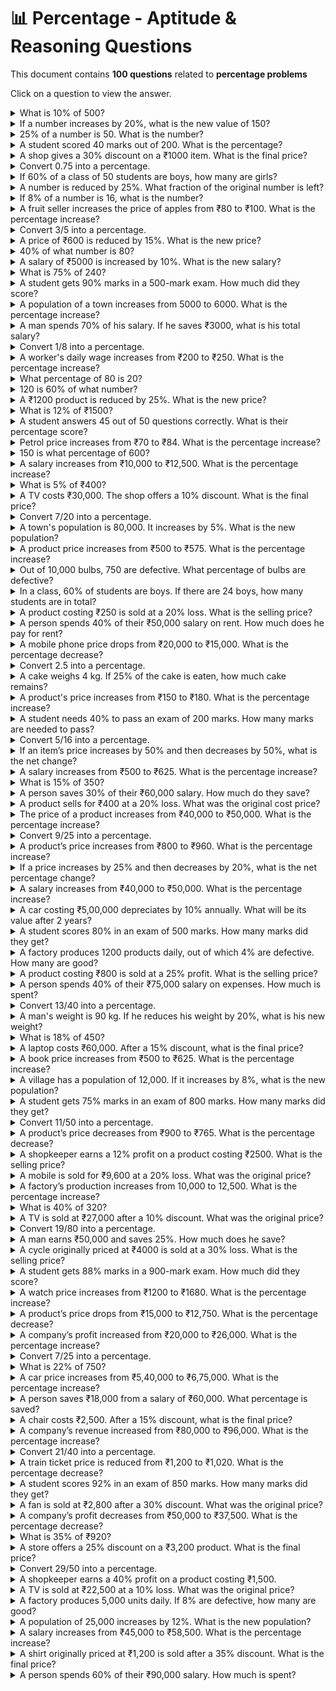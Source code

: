 # 📊 Percentage - Aptitude & Reasoning Questions

This document contains **100 questions** related to **percentage problems**

Click on a question to view the answer.
<details>
  <summary> What is 10% of 500?</summary>
  
  ```js  
  Answer: (10/100) × 500 = 50
  ```
</details>

<details>
  <summary>If a number increases by 20%, what is the new value of 150?</summary>
  
  ```js  
  Answer: Increase = (20/100) × 150 = 30 → New value = 180
  ```
</details>

<details>
  <summary>25% of a number is 50. What is the number?</summary>
  
  ```js  
  Let the number be x. (25/100) × x = 50 → x = (50 × 100) / 25 = 200
  ```
</details>

<details>
  <summary>A student scored 40 marks out of 200. What is the percentage?</summary>
  
  ```js  
 (40/200) × 100 = 20%
  ```
</details>

<details>
  <summary>A shop gives a 30% discount on a ₹1000 item. What is the final price?</summary>
  
  ```js  
 Answer: Discount = (30/100) × 1000 = ₹300 → Final price = ₹700
  ```
</details>

<details>
  <summary>Convert 0.75 into a percentage.</summary>
  
  ```js  
 Answer: 0.75 × 100 = 75%
  ```
</details>




<details>
  <summary>If 60% of a class of 50 students are boys, how many are girls?
</summary>
  
  ```js  
 Answer: Boys = (60/100) × 50 = 30 → Girls = 50 - 30 = 20

  ```
</details>


<details>
  <summary>A number is reduced by 25%. What fraction of the original number is left?</summary>
  
  ```js  
 Answer: 100% - 25% = 75% left
In fraction form: 75/100 = 3/4
  ```
</details>




<details>
  <summary>If 8% of a number is 16, what is the number?
</summary>
  
  ```js  
 Answer: Let the number be x. (8/100) × x = 16 → x = (16 × 100) / 8 = 200
  ```
</details>



<details>
  <summary>A fruit seller increases the price of apples from ₹80 to ₹100. What is the percentage increase?
</summary>
  
  ```js  
 Answer: Increase = 100 - 80 = 20
Percentage Increase = (20/80) × 100 = 25%
  ```
</details>



<details>
  <summary>
Convert 3/5 into a percentage.</summary>
  
  ```js  
 Answer: (3/5) × 100 = 60%
  ```
</details>



<details>
  <summary>A price of ₹600 is reduced by 15%. What is the new price?
</summary>
  
  ```js  
 Answer: Decrease = (15/100) × 600 = 90
New price = 600 - 90 = ₹510
  ```
</details>



<details>
  <summary>
40% of what number is 80?</summary>
  
  ```js  
 Answer: Let the number be x. (40/100) × x = 80 → x = 200
  ```
</details>



<details>
  <summary>A salary of ₹5000 is increased by 10%. What is the new salary?
</summary>
  
  ```js  
 Answer: Increase = (10/100) × 5000 = 500
New salary = 5000 + 500 = ₹5500
  ```
</details>



<details>
  <summary>What is 75% of 240?</summary>
  
  ```js  
 Answer: (75/100) × 240 = 180
  ```
</details>




<details>
  <summary>A student gets 90% marks in a 500-mark exam. How much did they score?
</summary>
  
  ```js  
 Answer: (90/100) × 500 = 450 marks
  ```
</details>



<details>
  <summary>A population of a town increases from 5000 to 6000. What is the percentage increase?
</summary>
  
  ```js  
 Answer: Increase = 6000 - 5000 = 1000
Percentage Increase = (1000/5000) × 100 = 20%
  ```
</details>



<details>
  <summary>A man spends 70% of his salary. If he saves ₹3000, what is his total salary?
</summary>
  
  ```js  
 Answer: Let the salary be x. Saving = (100% - 70%) = 30%
(30/100) × x = 3000 → x = ₹10,000
  ```
</details>



<details>
  <summary>Convert 1/8 into a percentage.</summary>
  
  ```js  
 Answer: (1/8) × 100 = 12.5%
  ```
</details>




<details>
  <summary>A worker's daily wage increases from ₹200 to ₹250. What is the percentage increase?
</summary>
  
  ```js  
 Answer: Increase = 250 - 200 = 50
Percentage Increase = (50/200) × 100 = 25%
  ```
</details>



<details>
  <summary>What percentage of 80 is 20?</summary>
  
  ```js  
 Answer: (20/80) × 100 = 25%
  ```
</details>




<details>
  <summary>120 is 60% of what number?</summary>
  
  ```js  
 Answer: Let the number be x. (60/100) × x = 120 → x = (120 × 100) / 60 = 200

  ```
</details>



<details>
  <summary>A ₹1200 product is reduced by 25%. What is the new price?
</summary>
  
  ```js  
 Answer: Discount = (25/100) × 1200 = 300
New price = 1200 - 300 = ₹900
  ```
</details>



<details>
  <summary>What is 12% of ₹1500?
</summary>
  
  ```js  
 Answer: (12/100) × 1500 = ₹180
  ```
</details>



<details>
  <summary>A student answers 45 out of 50 questions correctly. What is their percentage score?
</summary>
  
  ```js  
 Answer: (45/50) × 100 = 90%
  ```
</details>



<details>
  <summary>Petrol price increases from ₹70 to ₹84. What is the percentage increase?
</summary>
  
  ```js  
 Answer: Increase = 84 - 70 = 14
Percentage Increase = (14/70) × 100 = 20%
  ```
</details>



<details>
  <summary>150 is what percentage of 600?
</summary>
  
  ```js  
 Answer: (150/600) × 100 = 25%
  ```
</details>



<details>
  <summary>A salary increases from ₹10,000 to ₹12,500. What is the percentage increase?
</summary>
  
  ```js  
 Answer: Increase = 12,500 - 10,000 = 2,500
Percentage Increase = (2500/10,000) × 100 = 25%
  ```
</details>



<details>
  <summary>What is 5% of ₹400?
</summary>
  
  ```js  
 Answer: (5/100) × 400 = ₹20
  ```
</details>



<details>
  <summary>A TV costs ₹30,000. The shop offers a 10% discount. What is the final price?
</summary>
  
  ```js  
 Answer: Discount = (10/100) × 30,000 = 3,000
Final price = 30,000 - 3,000 = ₹27,000
  ```
</details>



<details>
  <summary>Convert 7/20 into a percentage.
</summary>
  
  ```js  
 Answer: (7/20) × 100 = 35%

  ```
</details>


<details>
  <summary>A town's population is 80,000. It increases by 5%. What is the new population?
</summary>
  
  ```js  
 Answer: Increase = (5/100) × 80,000 = 4,000
New population = 80,000 + 4,000 = 84,000
  ```
</details>



<details>
  <summary>A product price increases from ₹500 to ₹575. What is the percentage increase?
</summary>
  
  ```js  
 Answer: Increase = 575 - 500 = 75
Percentage Increase = (75/500) × 100 = 15%
  ```
</details>



<details>
  <summary>Out of 10,000 bulbs, 750 are defective. What percentage of bulbs are defective?
</summary>
  
  ```js  
 Answer: (750/10,000) × 100 = 7.5%
  ```
</details>



<details>
  <summary>In a class, 60% of students are boys. If there are 24 boys, how many students are in total?
</summary>
  
  ```js  
 Answer: Let total students be x. (60/100) × x = 24 → x = (24 × 100) / 60 = 40

  ```
</details>


<details>
  <summary>A product costing ₹250 is sold at a 20% loss. What is the selling price?
</summary>
  
  ```js  
 Answer: Loss = (20/100) × 250 = 50
Selling price = 250 - 50 = ₹200
  ```
</details>



<details>
  <summary>A person spends 40% of their ₹50,000 salary on rent. How much does he pay for rent?
</summary>
  
  ```js  
 Answer: (40/100) × 50,000 = ₹20,000
  ```
</details>



<details>
  <summary>A mobile phone price drops from ₹20,000 to ₹15,000. What is the percentage decrease?
</summary>
  
  ```js  
 Answer: Decrease = 20,000 - 15,000 = 5,000
Percentage Decrease = (5,000/20,000) × 100 = 25%
  ```
</details>



<details>
  <summary>Convert 2.5 into a percentage.</summary>
  
  ```js  
 Answer: 2.5 × 100 = 250%
  ```
</details>




<details>
  <summary>A cake weighs 4 kg. If 25% of the cake is eaten, how much cake remains?
</summary>
  
  ```js  
 Answer: Eaten = (25/100) × 4 = 1 kg
Remaining = 4 - 1 = 3 kg
  ```
</details>



<details>
  <summary>A product's price increases from ₹150 to ₹180. What is the percentage increase?
</summary>
  
  ```js  
 Answer: Increase = 180 - 150 = 30
Percentage Increase = (30/150) × 100 = 20%
  ```
</details>



<details>
  <summary>A student needs 40% to pass an exam of 200 marks. How many marks are needed to pass?
</summary>
  
  ```js  
 Answer: (40/100) × 200 = 80 marks
  ```
</details>



<details>
  <summary>Convert 5/16 into a percentage.
</summary>
  
  ```js  
 Answer: (5/16) × 100 = 31.25%
  ```
</details>



<details>
  <summary>If an item’s price increases by 50% and then decreases by 50%, what is the net change?
</summary>
  
  ```js  
 Answer: The net effect is a 25% decrease.
  ```
</details>



<details>
  <summary>A salary increases from ₹500 to ₹625. What is the percentage increase?
</summary>
  
  ```js  
 Answer: Increase = 625 - 500 = 125
Percentage Increase = (125/500) × 100 = 25%
  ```
</details>



<details>
  <summary>
What is 15% of 350?</summary>
  
  ```js  
 Answer: (15/100) × 350 = 52.5
  ```
</details>



<details>
  <summary>A person saves 30% of their ₹60,000 salary. How much do they save?
</summary>
  
  ```js  
 Answer: (30/100) × 60,000 = ₹18,000
  ```
</details>



<details>
  <summary>A product sells for ₹400 at a 20% loss. What was the original cost price?
</summary>
  
  ```js  
 Answer: Let cost price be x.
Selling price = (100 - 20)% of x → (80/100) × x = 400
x = (400 × 100) / 80 = ₹500
  ```
</details>



<details>
  <summary>The price of a product increases from ₹40,000 to ₹50,000. What is the percentage increase?
</summary>
  
  ```js  
 Answer: Increase = 50,000 - 40,000 = 10,000
Percentage Increase = (10,000/40,000) × 100 = 25%
  ```
</details>



<details>
  <summary>Convert 9/25 into a percentage.</summary>
  
  ```js  
 Answer: (9/25) × 100 = 36%
  ```
</details>




<details>
  <summary>A product’s price increases from ₹800 to ₹960. What is the percentage increase?
</summary>
  
  ```js  
 Answer: Increase = 960 - 800 = 160
Percentage Increase = (160/800) × 100 = 20%
  ```
</details>



<details>
  <summary>If a price increases by 25% and then decreases by 20%, what is the net percentage change?
</summary>
  
  ```js  
 Answer: The net percentage change = 0% (no overall change).

  ```
</details>


<details>
  <summary>A salary increases from ₹40,000 to ₹50,000. What is the percentage increase?
</summary>
  
  ```js  
 Answer: Increase = 50,000 - 40,000 = 10,000
Percentage Increase = (10,000/40,000) × 100 = 25%
  ```
</details>



<details>
  <summary>A car costing ₹5,00,000 depreciates by 10% annually. What will be its value after 2 years?
</summary>
  
  ```js  
 Answer:
After 1st year: (10/100) × 5,00,000 = 50,000 → New price = 4,50,000
After 2nd year: (10/100) × 4,50,000 = 45,000 → New price = ₹4,05,000
  ```
</details>



<details>
  <summary>A student scores 80% in an exam of 500 marks. How many marks did they get?
</summary>
  
  ```js  
 Answer: (80/100) × 500 = 400 marks
  ```
</details>



<details>
  <summary>A factory produces 1200 products daily, out of which 4% are defective. How many are good?
</summary>
  
  ```js  
 Answer: Defective = (4/100) × 1200 = 48
Good products = 1200 - 48 = 1152
  ```
</details>



<details>
  <summary>A product costing ₹800 is sold at a 25% profit. What is the selling price?
</summary>
  
  ```js  
 Answer: Profit = (25/100) × 800 = 200
Selling price = 800 + 200 = ₹1000
  ```
</details>



<details>
  <summary>A person spends 40% of their ₹75,000 salary on expenses. How much is spent?
</summary>
  
  ```js  
 Answer: (40/100) × 75,000 = ₹30,000
  ```
</details>



<details>
  <summary>Convert 13/40 into a percentage.</summary>
  
  ```js  
 Answer: (13/40) × 100 = 32.5%
  ```
</details>




<details>
  <summary>A man's weight is 90 kg. If he reduces his weight by 20%, what is his new weight?
</summary>
  
  ```js  
 Answer: (20/100) × 90 = 18 kg reduction
New weight = 90 - 18 = 72 kg
  ```
</details>



<details>
  <summary>What is 18% of 450?</summary>
  
  ```js  
 Answer: (18/100) × 450 = 81
  ```
</details>




<details>
  <summary>A laptop costs ₹60,000. After a 15% discount, what is the final price?
</summary>
  
  ```js  
 Answer: Discount = (15/100) × 60,000 = 9,000
Final price = 60,000 - 9,000 = ₹51,000
  ```
</details>



<details>
  <summary>A book price increases from ₹500 to ₹625. What is the percentage increase?
</summary>
  
  ```js  
 Answer: Increase = 625 - 500 = 125
Percentage Increase = (125/500) × 100 = 25%
  ```
</details>



<details>
  <summary>A village has a population of 12,000. If it increases by 8%, what is the new population?
</summary>
  
  ```js  
 Answer: Increase = (8/100) × 12,000 = 960
New population = 12,000 + 960 = 12,960
  ```
</details>



<details>
  <summary>A student gets 75% marks in an exam of 800 marks. How many marks did they get?
</summary>
  
  ```js  
 Answer: (75/100) × 800 = 600 marks
  ```
</details>



<details>
  <summary>Convert 11/50 into a percentage.
</summary>
  
  ```js  
 Answer: (11/50) × 100 = 22%
  ```
</details>



<details>
  <summary>A product’s price decreases from ₹900 to ₹765. What is the percentage decrease?
</summary>
  
  ```js  
 Answer: Decrease = 900 - 765 = 135
Percentage Decrease = (135/900) × 100 = 15%
  ```
</details>



<details>
  <summary>A shopkeeper earns a 12% profit on a product costing ₹2500. What is the selling price?
</summary>
  
  ```js  
 Answer: Profit = (12/100) × 2500 = 300
Selling price = 2500 + 300 = ₹2800
  ```
</details>



<details>
  <summary>A mobile is sold for ₹9,600 at a 20% loss. What was the original price?
</summary>
  
  ```js  
 Answer: Let the original price be x.
(100 - 20)% of x = 9,600 → (80/100) × x = 9,600
x = (9,600 × 100) / 80 = ₹12,000
  ```
</details>



<details>
  <summary>A factory’s production increases from 10,000 to 12,500. What is the percentage increase?
</summary>
  
  ```js  
 Answer: Increase = 12,500 - 10,000 = 2,500
Percentage Increase = (2500/10,000) × 100 = 25%
  ```
</details>



<details>
  <summary>What is 40% of 320?</summary>
  
  ```js  
 Answer: (40/100) × 320 = 128
  ```
</details>





<details>
  <summary>A TV is sold at ₹27,000 after a 10% discount. What was the original price?
</summary>
  
  ```js  
 Answer: Let original price be x.
(90/100) × x = 27,000
x = (27,000 × 100) / 90 = ₹30,000
  ```
</details>



<details>
  <summary>Convert 19/80 into a percentage.
</summary>
  
  ```js  
 Answer: (19/80) × 100 = 23.75%
  ```
</details>



<details>
  <summary>A man earns ₹50,000 and saves 25%. How much does he save?
</summary>
  
  ```js  
 Answer: (25/100) × 50,000 = ₹12,500
  ```
</details>



<details>
  <summary>A cycle originally priced at ₹4000 is sold at a 30% loss. What is the selling price?
</summary>
  
  ```js  
 Answer: Loss = (30/100) × 4000 = 1200
Selling price = 4000 - 1200 = ₹2800
  ```
</details>



<details>
  <summary>A student gets 88% marks in a 900-mark exam. How much did they score?
</summary>
  
  ```js  
 Answer: (88/100) × 900 = 792 marks
  ```
</details>



<details>
  <summary>A watch price increases from ₹1200 to ₹1680. What is the percentage increase?
</summary>
  
  ```js  
 Answer: Increase = 1680 - 1200 = 480
Percentage Increase = (480/1200) × 100 = 40%
  ```
</details>



<details>
  <summary>A product’s price drops from ₹15,000 to ₹12,750. What is the percentage decrease?
</summary>
  
  ```js  
 Answer: Decrease = 15,000 - 12,750 = 2,250
Percentage Decrease = (2250/15,000) × 100 = 15%
  ```
</details>



<details>
  <summary>A company’s profit increased from ₹20,000 to ₹26,000. What is the percentage increase?</summary>
  
  ```js  
 Answer: Increase = 26,000 - 20,000 = 6,000
Percentage Increase = (6,000/20,000) × 100 = 30%
  ```
</details>




<details>
  <summary>Convert 7/25 into a percentage.</summary>
  
  ```js  
 Answer: (7/25) × 100 = 28%
  ```
</details>




<details>
  <summary>What is 22% of 750?</summary>
  
  ```js  
 Answer: (22/100) × 750 = 165
  ```
</details>




<details>
  <summary>A car price increases from ₹5,40,000 to ₹6,75,000. What is the percentage increase?</summary>
  
  ```js  
 Answer: Increase = 6,75,000 - 5,40,000 = 1,35,000
Percentage Increase = (1,35,000 / 5,40,000) × 100 = 25%
  ```
</details>




<details>
  <summary>A person saves ₹18,000 from a salary of ₹60,000. What percentage is saved?
</summary>
  
  ```js  
 Answer: (18,000 / 60,000) × 100 = 30%
  ```
</details>



<details>
  <summary>A chair costs ₹2,500. After a 15% discount, what is the final price?</summary>
  
  ```js  
 Answer: Discount = (15/100) × 2,500 = 375
Final price = 2,500 - 375 = ₹2,125
  ```
</details>

<details>
  <summary>
A company’s revenue increased from ₹80,000 to ₹96,000. What is the percentage increase?</summary>
  
  ```js  
 Answer: Increase = 96,000 - 80,000 = 16,000
Percentage Increase = (16,000 / 80,000) × 100 = 20%
  ```
</details>



<details>
  <summary>Convert 21/40 into a percentage.</summary>
  
  ```js  
 Answer: (21/40) × 100 = 52.5%
  ```
</details>




<details>
  <summary>A train ticket price is reduced from ₹1,200 to ₹1,020. What is the percentage decrease?</summary>
  
  ```js  
 A student scores 92% in an exam of 850 marks. How many marks did they get?
  ```
</details>




<details>
  <summary>A student scores 92% in an exam of 850 marks. How many marks did they get?</summary>
  
  ```js  
 Answer: (92/100) × 850 = 782 marks
  ```
</details>


<details>
  <summary>A fan is sold at ₹2,800 after a 30% discount. What was the original price?</summary>
  
  ```js  
 Answer: Let original price be x.
(70/100) × x = 2,800
x = (2,800 × 100) / 70 = ₹4,000
  ```
</details>

<details>
  <summary>A company’s profit decreases from ₹50,000 to ₹37,500. What is the percentage decrease?
</summary>
  
  ```js  
 Answer: Decrease = 50,000 - 37,500 = 12,500
Percentage Decrease = (12,500/50,000) × 100 = 25%
  ```
</details>

<details>
  <summary> What is 35% of ₹920?</summary>
  
  ```js

Answer: (35/100) × 920 = ₹322

````
</details>

<details>
<summary>A store offers a 25% discount on a ₹3,200 product. What is the final price?</summary>

```js
Answer: Discount = (25/100) × 3,200 = 800
Final price = 3,200 - 800 = ₹2,400

````

</details>

<details>
  <summary>Convert 29/50 into a percentage.
</summary>
  
  ```js  
 Answer: (29/50) × 100 = 58%
  ```
</details>

<details>
  <summary>A shopkeeper earns a 40% profit on a product costing ₹1,500. 
</summary>
  
  ```js  
 What is the selling price?
Answer: Profit = (40/100) × 1,500 = 600
Selling price = 1,500 + 600 = ₹2,100
  ```
</details>

<details>
  <summary>A TV is sold at ₹22,500 at a 10% loss. What was the original price?
</summary>
  
  ```js  
 Answer: Let original price be x.
(90/100) × x = 22,500
x = (22,500 × 100) / 90 = ₹25,000
  ```
</details>

<details>
  <summary>A factory produces 5,000 units daily. If 8% are defective, how many are good?</summary>
  
  ```js  
 Answer: Defective = (8/100) × 5,000 = 400
Good units = 5,000 - 400 = 4,600
  ```
</details>

<details>
  <summary>A population of 25,000 increases by 12%. What is the new population?
</summary>
  
  ```js  
 Answer: Increase = (12/100) × 25,000 = 3,000
New population = 25,000 + 3,000 = 28,000
  ```
</details>

<details>
  <summary>A salary increases from ₹45,000 to ₹58,500. What is the percentage increase?
</summary>
  
  ```js  
 Answer: Increase = 58,500 - 45,000 = 13,500
Percentage Increase = (13,500/45,000) × 100 = 30%
  ```
</details>

<details>
  <summary>A shirt originally priced at ₹1,200 is sold after a 35% discount. What is the final price?
</summary>
  
  ```js  
 Answer: Discount = (35/100) × 1,200 = 420
Final price = 1,200 - 420 = ₹780
  ```
</details>

<details>
  <summary>A person spends 60% of their ₹90,000 salary. How much is spent?</summary>
  
  ```js  
 Answer: (60/100) × 90,000 = ₹54,000
  ```
</details>
